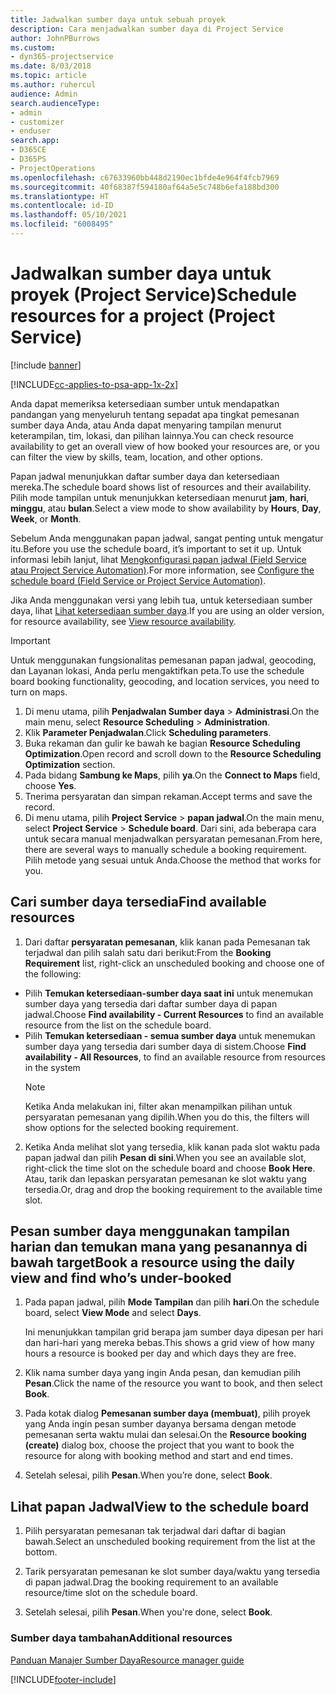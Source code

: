 ```yaml
---
title: Jadwalkan sumber daya untuk sebuah proyek
description: Cara menjadwalkan sumber daya di Project Service
author: JohnPBurrows
ms.custom:
- dyn365-projectservice
ms.date: 8/03/2018
ms.topic: article
ms.author: ruhercul
audience: Admin
search.audienceType:
- admin
- customizer
- enduser
search.app:
- D365CE
- D365PS
- ProjectOperations
ms.openlocfilehash: c67633960bb448d2190ec1bfde4e964f4fcb7969
ms.sourcegitcommit: 40f68387f594180af64a5e5c748b6efa188bd300
ms.translationtype: HT
ms.contentlocale: id-ID
ms.lasthandoff: 05/10/2021
ms.locfileid: "6008495"
---
```

# <a name="schedule-resources-for-a-project-project-service"></a><span data-ttu-id="e54f0-103">Jadwalkan sumber daya untuk proyek (Project Service)</span><span class="sxs-lookup"><span data-stu-id="e54f0-103">Schedule resources for a project (Project Service)</span></span>

[!include [banner](../includes/psa-now-project-operations.md)]

[!INCLUDE[cc-applies-to-psa-app-1x-2x](../includes/cc-applies-to-psa-app-1x-2x.md)]

<span data-ttu-id="e54f0-104">Anda dapat memeriksa ketersediaan sumber untuk mendapatkan pandangan yang menyeluruh tentang sepadat apa tingkat pemesanan sumber daya Anda, atau Anda dapat menyaring tampilan menurut keterampilan, tim, lokasi, dan pilihan lainnya.</span><span class="sxs-lookup"><span data-stu-id="e54f0-104">You can check resource availability to get an overall view of how booked your resources are, or you can filter the view by skills, team, location, and other options.</span></span>  
  
<span data-ttu-id="e54f0-105">Papan jadwal menunjukkan daftar sumber daya dan ketersediaan mereka.</span><span class="sxs-lookup"><span data-stu-id="e54f0-105">The schedule board shows list of resources and their availability.</span></span> <span data-ttu-id="e54f0-106">Pilih mode tampilan untuk menunjukkan ketersediaan menurut **jam**, **hari**, **minggu**, atau **bulan**.</span><span class="sxs-lookup"><span data-stu-id="e54f0-106">Select a view mode to show availability by **Hours**, **Day**, **Week**, or **Month**.</span></span>  
  
<span data-ttu-id="e54f0-107">Sebelum Anda menggunakan papan jadwal, sangat penting untuk mengatur itu.</span><span class="sxs-lookup"><span data-stu-id="e54f0-107">Before you use the schedule board, it’s important to set it up.</span></span> <span data-ttu-id="e54f0-108">Untuk informasi lebih lanjut, lihat [Mengkonfigurasi papan jadwal (Field Service atau Project Service Automation)](/dynamics365/field-service/configure-schedule-board).</span><span class="sxs-lookup"><span data-stu-id="e54f0-108">For more information, see [Configure the schedule board (Field Service or Project Service Automation)](/dynamics365/field-service/configure-schedule-board).</span></span>
  
<span data-ttu-id="e54f0-109">Jika Anda menggunakan versi yang lebih tua, untuk ketersediaan sumber daya, lihat [Lihat ketersediaan sumber daya](../psa/view-resource-availability.md).</span><span class="sxs-lookup"><span data-stu-id="e54f0-109">If you are using an older version, for resource availability, see [View resource availability](../psa/view-resource-availability.md).</span></span>  

> [!IMPORTANT]
>  <span data-ttu-id="e54f0-110">Untuk menggunakan fungsionalitas pemesanan papan jadwal, geocoding, dan Layanan lokasi, Anda perlu mengaktifkan peta.</span><span class="sxs-lookup"><span data-stu-id="e54f0-110">To use the schedule board booking functionality, geocoding, and location services, you need to turn on maps.</span></span>  
> 
> 1. <span data-ttu-id="e54f0-111">Di menu utama, pilih **Penjadwalan Sumber daya** > **Administrasi**.</span><span class="sxs-lookup"><span data-stu-id="e54f0-111">On the main menu, select **Resource Scheduling** > **Administration**.</span></span>  
> 2. <span data-ttu-id="e54f0-112">Klik **Parameter Penjadwalan**.</span><span class="sxs-lookup"><span data-stu-id="e54f0-112">Click **Scheduling parameters**.</span></span>  
> 3. <span data-ttu-id="e54f0-113">Buka rekaman dan gulir ke bawah ke bagian **Resource Scheduling Optimization**.</span><span class="sxs-lookup"><span data-stu-id="e54f0-113">Open record and scroll down to the **Resource Scheduling Optimization** section.</span></span>  
> 4. <span data-ttu-id="e54f0-114">Pada bidang **Sambung ke Maps**, pilih **ya**.</span><span class="sxs-lookup"><span data-stu-id="e54f0-114">On the **Connect to Maps** field, choose **Yes**.</span></span>  
> 5. <span data-ttu-id="e54f0-115">Tnerima persyaratan dan simpan rekaman.</span><span class="sxs-lookup"><span data-stu-id="e54f0-115">Accept terms and save the record.</span></span>  
> 6. <span data-ttu-id="e54f0-116">Di menu utama, pilih **Project Service** > **papan jadwal**.</span><span class="sxs-lookup"><span data-stu-id="e54f0-116">On the main menu, select **Project Service** > **Schedule board**.</span></span> <span data-ttu-id="e54f0-117">Dari sini, ada beberapa cara untuk secara manual menjadwalkan persyaratan pemesanan.</span><span class="sxs-lookup"><span data-stu-id="e54f0-117">From here, there are several ways to manually schedule a booking requirement.</span></span> <span data-ttu-id="e54f0-118">Pilih metode yang sesuai untuk Anda.</span><span class="sxs-lookup"><span data-stu-id="e54f0-118">Choose the method that works for you.</span></span>
  
## <a name="find-available-resources"></a><span data-ttu-id="e54f0-119">Cari sumber daya tersedia</span><span class="sxs-lookup"><span data-stu-id="e54f0-119">Find available resources</span></span>

1.  <span data-ttu-id="e54f0-120">Dari daftar **persyaratan pemesanan**, klik kanan pada Pemesanan tak terjadwal dan pilih salah satu dari berikut:</span><span class="sxs-lookup"><span data-stu-id="e54f0-120">From the **Booking Requirement** list, right-click an unscheduled booking and choose one of the following:</span></span>  
  
- <span data-ttu-id="e54f0-121">Pilih **Temukan ketersediaan-sumber daya saat ini** untuk menemukan sumber daya yang tersedia dari daftar sumber daya di papan jadwal.</span><span class="sxs-lookup"><span data-stu-id="e54f0-121">Choose **Find availability - Current Resources** to find an available resource from the list on the schedule board.</span></span>  
- <span data-ttu-id="e54f0-122">Pilih **Temukan ketersediaan - semua sumber daya** untuk menemukan sumber daya yang tersedia dari sumber daya di sistem.</span><span class="sxs-lookup"><span data-stu-id="e54f0-122">Choose **Find availability - All Resources**, to find an available resource from resources in the system</span></span>  
   > [!NOTE]
   >  <span data-ttu-id="e54f0-123">Ketika Anda melakukan ini, filter akan menampilkan pilihan untuk persyaratan pemesanan yang dipilih.</span><span class="sxs-lookup"><span data-stu-id="e54f0-123">When you do this, the filters will show options for the selected booking requirement.</span></span>  
  
2. <span data-ttu-id="e54f0-124">Ketika Anda melihat slot yang tersedia, klik kanan pada slot waktu pada papan jadwal dan pilih **Pesan di sini**.</span><span class="sxs-lookup"><span data-stu-id="e54f0-124">When you see an available slot, right-click the time slot on the schedule board and choose **Book Here**.</span></span> <span data-ttu-id="e54f0-125">Atau, tarik dan lepaskan persyaratan pemesanan ke slot waktu yang tersedia.</span><span class="sxs-lookup"><span data-stu-id="e54f0-125">Or, drag and drop the booking requirement to the available time slot.</span></span>  
  

## <a name="book-a-resource-using-the-daily-view-and-find-whos-under-booked"></a><span data-ttu-id="e54f0-126">Pesan sumber daya menggunakan tampilan harian dan temukan mana yang pesanannya di bawah target</span><span class="sxs-lookup"><span data-stu-id="e54f0-126">Book a resource using the daily view and find who’s under-booked</span></span>
  
1.  <span data-ttu-id="e54f0-127">Pada papan jadwal, pilih **Mode Tampilan** dan pilih **hari**.</span><span class="sxs-lookup"><span data-stu-id="e54f0-127">On the schedule board, select **View Mode** and select **Days**.</span></span>  
  
    <span data-ttu-id="e54f0-128">Ini menunjukkan tampilan grid berapa jam sumber daya dipesan per hari dan hari-hari yang mereka bebas.</span><span class="sxs-lookup"><span data-stu-id="e54f0-128">This shows a grid view of how many hours a resource is booked per day and which days they are free.</span></span>  
  
2.  <span data-ttu-id="e54f0-129">Klik nama sumber daya yang ingin Anda pesan, dan kemudian pilih **Pesan**.</span><span class="sxs-lookup"><span data-stu-id="e54f0-129">Click the name of the resource you want to book, and then select **Book**.</span></span>  
  
3.  <span data-ttu-id="e54f0-130">Pada kotak dialog **Pemesanan sumber daya (membuat)**, pilih proyek yang Anda ingin pesan sumber dayanya bersama dengan metode pemesanan serta waktu mulai dan selesai.</span><span class="sxs-lookup"><span data-stu-id="e54f0-130">On the **Resource booking (create)** dialog box, choose the project that you want to book the resource for along with booking method and start and end times.</span></span>  
  
4.  <span data-ttu-id="e54f0-131">Setelah selesai, pilih **Pesan**.</span><span class="sxs-lookup"><span data-stu-id="e54f0-131">When you’re done, select **Book**.</span></span>  
  
## <a name="view-to-the-schedule-board"></a><span data-ttu-id="e54f0-132">Lihat papan Jadwal</span><span class="sxs-lookup"><span data-stu-id="e54f0-132">View to the schedule board</span></span>
  
1.  <span data-ttu-id="e54f0-133">Pilih persyaratan pemesanan tak terjadwal dari daftar di bagian bawah.</span><span class="sxs-lookup"><span data-stu-id="e54f0-133">Select an unscheduled booking requirement from the list at the bottom.</span></span>  
  
2.  <span data-ttu-id="e54f0-134">Tarik persyaratan pemesanan ke slot sumber daya/waktu yang tersedia di papan jadwal.</span><span class="sxs-lookup"><span data-stu-id="e54f0-134">Drag the booking requirement to an available resource/time slot on the schedule board.</span></span>  
  
3.  <span data-ttu-id="e54f0-135">Setelah selesai, pilih **Pesan**.</span><span class="sxs-lookup"><span data-stu-id="e54f0-135">When you're done, select **Book**.</span></span>  
  
### <a name="additional-resources"></a><span data-ttu-id="e54f0-136">Sumber daya tambahan</span><span class="sxs-lookup"><span data-stu-id="e54f0-136">Additional resources</span></span>  
 [<span data-ttu-id="e54f0-137">Panduan Manajer Sumber Daya</span><span class="sxs-lookup"><span data-stu-id="e54f0-137">Resource manager guide</span></span>](../psa/resource-manager-guide.md)


[!INCLUDE[footer-include](../includes/footer-banner.md)]